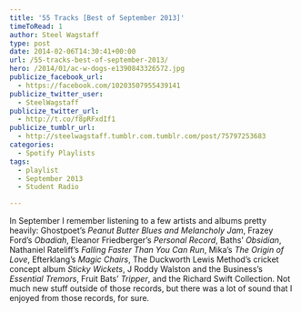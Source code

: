 ```yaml
---
title: '55 Tracks [Best of September 2013]'
timeToRead: 1 
author: Steel Wagstaff
type: post
date: 2014-02-06T14:30:41+00:00
url: /55-tracks-best-of-september-2013/
hero: /2014/01/ac-w-dogs-e1390843326572.jpg
publicize_facebook_url:
  - https://facebook.com/10203507955439141
publicize_twitter_user:
  - SteelWagstaff
publicize_twitter_url:
  - http://t.co/f8pRFxdIf1
publicize_tumblr_url:
  - http://steelwagstaff.tumblr.com.tumblr.com/post/75797253683
categories:
  - Spotify Playlists
tags:
  - playlist
  - September 2013
  - Student Radio

---
```

In September I remember listening to a few artists and albums pretty heavily: Ghostpoet&#8217;s _Peanut Butter Blues and Melancholy Jam_, Frazey Ford&#8217;s _Obadiah_, Eleanor Friedberger&#8217;s _Personal Record_, Baths&#8217; _Obsidian_, Nathaniel Rateliff&#8217;s _Falling Faster Than You Can Run_, Mika&#8217;s _The Origin of Love_, Efterklang&#8217;s _Magic Chairs_, The Duckworth Lewis Method&#8217;s cricket concept album _Sticky Wickets_, J Roddy Walston and the Business&#8217;s _Essential Tremors_, Fruit Bats&#8217; _Tripper_, and the Richard Swift Collection. Not much new stuff outside of those records, but there was a lot of sound that I enjoyed from those records, for sure.